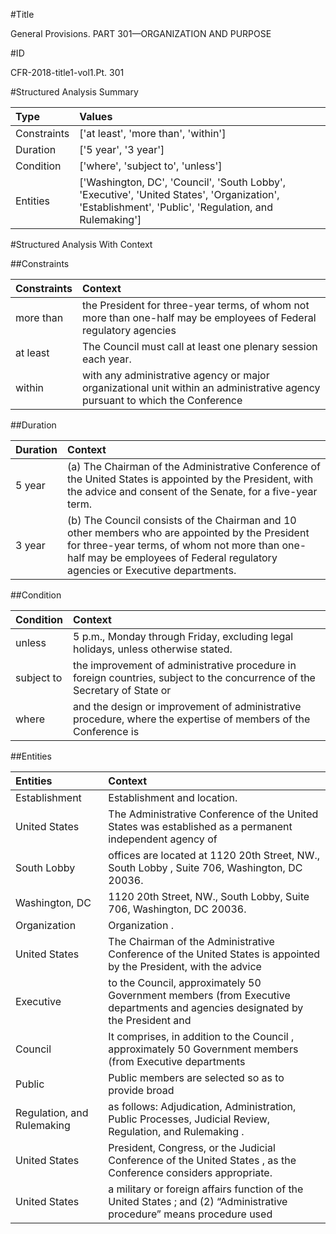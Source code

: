 #Title

General Provisions. PART 301—ORGANIZATION AND PURPOSE


#ID

CFR-2018-title1-vol1.Pt. 301


#Structured Analysis Summary

| Type        | Values                                                                                                                                              |
|:------------|:----------------------------------------------------------------------------------------------------------------------------------------------------|
| Constraints | ['at least', 'more than', 'within']                                                                                                                 |
| Duration    | ['5 year', '3 year']                                                                                                                                |
| Condition   | ['where', 'subject to', 'unless']                                                                                                                   |
| Entities    | ['Washington, DC', 'Council', 'South Lobby', 'Executive', 'United States', 'Organization', 'Establishment', 'Public', 'Regulation, and Rulemaking'] |


#Structured Analysis With Context

 


##Constraints

| Constraints   | Context                                                                                                                      |
|:--------------|:-----------------------------------------------------------------------------------------------------------------------------|
| more than     | the President for three-year terms, of whom not more than one-half may be employees of Federal regulatory agencies           |
| at least      | The Council must call  at least  one plenary session each year.                                                              |
| within        | with any administrative agency or major organizational unit within an administrative agency pursuant to which the Conference |


##Duration

| Duration   | Context                                                                                                                                                                                                                         |
|:-----------|:--------------------------------------------------------------------------------------------------------------------------------------------------------------------------------------------------------------------------------|
| 5 year     | (a) The Chairman of the Administrative Conference of the United States is appointed by the President, with the advice and consent of the Senate, for a five-year term.                                                          |
| 3 year     | (b) The Council consists of the Chairman and 10 other members who are appointed by the President for three-year terms, of whom not more than one-half may be employees of Federal regulatory agencies or Executive departments. |


##Condition

| Condition   | Context                                                                                                                   |
|:------------|:--------------------------------------------------------------------------------------------------------------------------|
| unless      | 5 p.m., Monday through Friday, excluding legal holidays, unless  otherwise stated.                                        |
| subject to  | the improvement of administrative procedure in foreign countries, subject to the concurrence of the Secretary of State or |
| where       | and the design or improvement of administrative procedure, where the expertise of members of the Conference is            |


##Entities

| Entities                   | Context                                                                                                                           |
|:---------------------------|:----------------------------------------------------------------------------------------------------------------------------------|
| Establishment              | Establishment  and location.                                                                                                      |
| United States              | The Administrative Conference of the  United States was established as a permanent independent agency of                          |
| South Lobby                | offices are located at 1120 20th Street, NW., South Lobby , Suite 706, Washington, DC 20036.                                      |
| Washington, DC             | 1120 20th Street, NW., South Lobby, Suite 706, Washington, DC  20036.                                                             |
| Organization               | Organization .                                                                                                                    |
| United States              | The Chairman of the Administrative Conference of the United States is appointed by the President, with the advice                 |
| Executive                  | to the Council, approximately 50 Government members (from Executive departments and agencies designated by the President and      |
| Council                    | It comprises, in addition to the  Council , approximately 50 Government members (from Executive departments                       |
| Public                     | Public members are selected so as to provide broad                                                                                |
| Regulation, and Rulemaking | as follows: Adjudication, Administration, Public Processes, Judicial Review, Regulation, and Rulemaking .                         |
| United States              | President, Congress, or the Judicial Conference of the United States , as the Conference considers appropriate.                   |
| United States              | a military or foreign affairs function of the United States ; and (2) &#8220;Administrative procedure&#8221; means procedure used |


